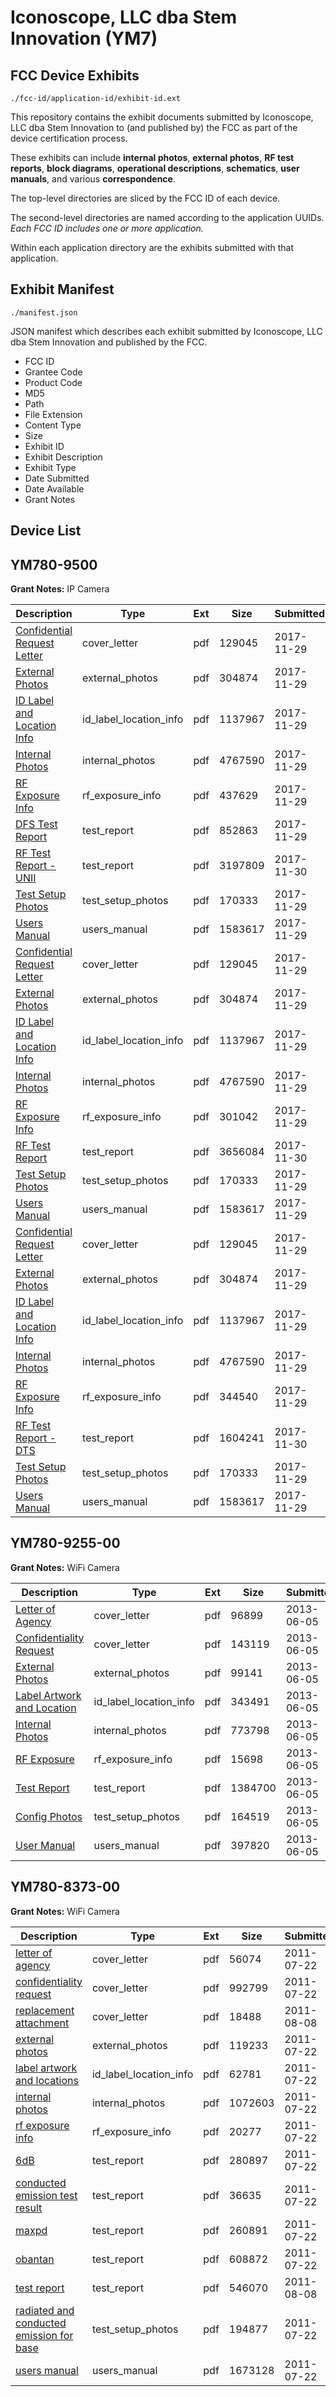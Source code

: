 # Iconoscope, LLC dba Stem Innovation (YM7)
## FCC Device Exhibits

```
./fcc-id/application-id/exhibit-id.ext
```

This repository contains the exhibit documents submitted by Iconoscope, LLC dba Stem Innovation to (and published by) the FCC as part of the device certification process.

These exhibits can include **internal photos**, **external photos**, **RF test reports**, **block diagrams**, **operational descriptions**, **schematics**, **user manuals**, and various **correspondence**.

The top-level directories are sliced by the FCC ID of each device.

The second-level directories are named according to the application UUIDs. *Each FCC ID includes one or more application.*

Within each application directory are the exhibits submitted with that application. 

## Exhibit Manifest

```
./manifest.json
```

JSON manifest which describes each exhibit submitted by Iconoscope, LLC dba Stem Innovation and published by the FCC.

- FCC ID
- Grantee Code
- Product Code
- MD5
- Path
- File Extension
- Content Type
- Size
- Exhibit ID
- Exhibit Description
- Exhibit Type
- Date Submitted
- Date Available
- Grant Notes

## Device List
## YM780-9500
**Grant Notes:** IP Camera

| Description | Type | Ext | Size | Submitted | Available |
| ----------- | ---- | --- | ---- | --------- | --------- |
| [Confidential Request Letter](YM780-9500/1f91fccf2ae3083df3c959450a36da62/3656514.pdf) | cover_letter | pdf | 129045 | 2017-11-29 | 2017-11-29 |
| [External Photos](YM780-9500/1f91fccf2ae3083df3c959450a36da62/3656516.pdf) | external_photos | pdf | 304874 | 2017-11-29 | 2018-05-20 |
| [ID Label and Location Info](YM780-9500/1f91fccf2ae3083df3c959450a36da62/3656517.pdf) | id_label_location_info | pdf | 1137967 | 2017-11-29 | 2017-11-29 |
| [Internal Photos](YM780-9500/1f91fccf2ae3083df3c959450a36da62/3656518.pdf) | internal_photos | pdf | 4767590 | 2017-11-29 | 2018-05-20 |
| [RF Exposure Info](YM780-9500/1f91fccf2ae3083df3c959450a36da62/3656618.pdf) | rf_exposure_info | pdf | 437629 | 2017-11-29 | 2017-11-29 |
| [DFS Test Report](YM780-9500/1f91fccf2ae3083df3c959450a36da62/3656621.pdf) | test_report | pdf | 852863 | 2017-11-29 | 2017-11-29 |
| [RF Test Report - UNII](YM780-9500/1f91fccf2ae3083df3c959450a36da62/3659291.pdf) | test_report | pdf | 3197809 | 2017-11-30 | 2017-11-29 |
| [Test Setup Photos](YM780-9500/1f91fccf2ae3083df3c959450a36da62/3656525.pdf) | test_setup_photos | pdf | 170333 | 2017-11-29 | 2018-05-20 |
| [Users Manual](YM780-9500/1f91fccf2ae3083df3c959450a36da62/3656526.pdf) | users_manual | pdf | 1583617 | 2017-11-29 | 2018-05-20 |
| [Confidential Request Letter](YM780-9500/eabf599c47c53afe31509a9ac36252e3/3656514.pdf) | cover_letter | pdf | 129045 | 2017-11-29 | 2017-11-29 |
| [External Photos](YM780-9500/eabf599c47c53afe31509a9ac36252e3/3656516.pdf) | external_photos | pdf | 304874 | 2017-11-29 | 2018-05-20 |
| [ID Label and Location Info](YM780-9500/eabf599c47c53afe31509a9ac36252e3/3656517.pdf) | id_label_location_info | pdf | 1137967 | 2017-11-29 | 2017-11-29 |
| [Internal Photos](YM780-9500/eabf599c47c53afe31509a9ac36252e3/3656518.pdf) | internal_photos | pdf | 4767590 | 2017-11-29 | 2018-05-20 |
| [RF Exposure Info](YM780-9500/eabf599c47c53afe31509a9ac36252e3/3656522.pdf) | rf_exposure_info | pdf | 301042 | 2017-11-29 | 2017-11-29 |
| [RF Test Report](YM780-9500/eabf599c47c53afe31509a9ac36252e3/3659483.pdf) | test_report | pdf | 3656084 | 2017-11-30 | 2017-11-29 |
| [Test Setup Photos](YM780-9500/eabf599c47c53afe31509a9ac36252e3/3656525.pdf) | test_setup_photos | pdf | 170333 | 2017-11-29 | 2018-05-20 |
| [Users Manual](YM780-9500/eabf599c47c53afe31509a9ac36252e3/3656526.pdf) | users_manual | pdf | 1583617 | 2017-11-29 | 2018-05-20 |
| [Confidential Request Letter](YM780-9500/2b595a90fa9f25a4fcc066a1ed8153a8/3656514.pdf) | cover_letter | pdf | 129045 | 2017-11-29 | 2017-11-29 |
| [External Photos](YM780-9500/2b595a90fa9f25a4fcc066a1ed8153a8/3656516.pdf) | external_photos | pdf | 304874 | 2017-11-29 | 2018-05-20 |
| [ID Label and Location Info](YM780-9500/2b595a90fa9f25a4fcc066a1ed8153a8/3656517.pdf) | id_label_location_info | pdf | 1137967 | 2017-11-29 | 2017-11-29 |
| [Internal Photos](YM780-9500/2b595a90fa9f25a4fcc066a1ed8153a8/3656518.pdf) | internal_photos | pdf | 4767590 | 2017-11-29 | 2018-05-20 |
| [RF Exposure Info](YM780-9500/2b595a90fa9f25a4fcc066a1ed8153a8/3656564.pdf) | rf_exposure_info | pdf | 344540 | 2017-11-29 | 2017-11-29 |
| [RF Test Report - DTS](YM780-9500/2b595a90fa9f25a4fcc066a1ed8153a8/3659290.pdf) | test_report | pdf | 1604241 | 2017-11-30 | 2017-11-29 |
| [Test Setup Photos](YM780-9500/2b595a90fa9f25a4fcc066a1ed8153a8/3656525.pdf) | test_setup_photos | pdf | 170333 | 2017-11-29 | 2018-05-20 |
| [Users Manual](YM780-9500/2b595a90fa9f25a4fcc066a1ed8153a8/3656526.pdf) | users_manual | pdf | 1583617 | 2017-11-29 | 2018-05-20 |
## YM780-9255-00
**Grant Notes:** WiFi Camera

| Description | Type | Ext | Size | Submitted | Available |
| ----------- | ---- | --- | ---- | --------- | --------- |
| [Letter of Agency](YM780-9255-00/860f18387a90e1f264a343b9476ea743/1982905.pdf) | cover_letter | pdf | 96899 | 2013-06-05 | 2013-06-05 |
| [Confidentiality Request](YM780-9255-00/860f18387a90e1f264a343b9476ea743/1982906.pdf) | cover_letter | pdf | 143119 | 2013-06-05 | 2013-06-05 |
| [External Photos](YM780-9255-00/860f18387a90e1f264a343b9476ea743/1982908.pdf) | external_photos | pdf | 99141 | 2013-06-05 | 2013-06-05 |
| [Label Artwork and Location](YM780-9255-00/860f18387a90e1f264a343b9476ea743/1982907.pdf) | id_label_location_info | pdf | 343491 | 2013-06-05 | 2013-06-05 |
| [Internal Photos](YM780-9255-00/860f18387a90e1f264a343b9476ea743/1982909.pdf) | internal_photos | pdf | 773798 | 2013-06-05 | 2013-06-05 |
| [RF Exposure](YM780-9255-00/860f18387a90e1f264a343b9476ea743/1982916.pdf) | rf_exposure_info | pdf | 15698 | 2013-06-05 | 2013-06-05 |
| [Test Report](YM780-9255-00/860f18387a90e1f264a343b9476ea743/1982914.pdf) | test_report | pdf | 1384700 | 2013-06-05 | 2013-06-05 |
| [Config Photos](YM780-9255-00/860f18387a90e1f264a343b9476ea743/1982910.pdf) | test_setup_photos | pdf | 164519 | 2013-06-05 | 2013-06-05 |
| [User Manual](YM780-9255-00/860f18387a90e1f264a343b9476ea743/1982915.pdf) | users_manual | pdf | 397820 | 2013-06-05 | 2013-06-05 |
## YM780-8373-00
**Grant Notes:** WiFi Camera

| Description | Type | Ext | Size | Submitted | Available |
| ----------- | ---- | --- | ---- | --------- | --------- |
| [letter of agency](YM780-8373-00/b3cbfad8ae6c275df896226c4224a0d0/1506675.pdf) | cover_letter | pdf | 56074 | 2011-07-22 | 2011-07-22 |
| [confidentiality request](YM780-8373-00/b3cbfad8ae6c275df896226c4224a0d0/1506680.pdf) | cover_letter | pdf | 992799 | 2011-07-22 | 2011-07-22 |
| [replacement attachment](YM780-8373-00/b3cbfad8ae6c275df896226c4224a0d0/1518386.pdf) | cover_letter | pdf | 18488 | 2011-08-08 | 2011-07-22 |
| [external photos](YM780-8373-00/b3cbfad8ae6c275df896226c4224a0d0/1506672.pdf) | external_photos | pdf | 119233 | 2011-07-22 | 2011-07-22 |
| [label artwork and locations](YM780-8373-00/b3cbfad8ae6c275df896226c4224a0d0/1506674.pdf) | id_label_location_info | pdf | 62781 | 2011-07-22 | 2011-07-22 |
| [internal photos](YM780-8373-00/b3cbfad8ae6c275df896226c4224a0d0/1506673.pdf) | internal_photos | pdf | 1072603 | 2011-07-22 | 2011-07-22 |
| [rf exposure info](YM780-8373-00/b3cbfad8ae6c275df896226c4224a0d0/1506681.pdf) | rf_exposure_info | pdf | 20277 | 2011-07-22 | 2011-07-22 |
| [6dB](YM780-8373-00/b3cbfad8ae6c275df896226c4224a0d0/1506666.pdf) | test_report | pdf | 280897 | 2011-07-22 | 2011-07-22 |
| [conducted emission test result](YM780-8373-00/b3cbfad8ae6c275df896226c4224a0d0/1506669.pdf) | test_report | pdf | 36635 | 2011-07-22 | 2011-07-22 |
| [maxpd](YM780-8373-00/b3cbfad8ae6c275df896226c4224a0d0/1506677.pdf) | test_report | pdf | 260891 | 2011-07-22 | 2011-07-22 |
| [obantan](YM780-8373-00/b3cbfad8ae6c275df896226c4224a0d0/1506678.pdf) | test_report | pdf | 608872 | 2011-07-22 | 2011-07-22 |
| [test report](YM780-8373-00/b3cbfad8ae6c275df896226c4224a0d0/1518385.pdf) | test_report | pdf | 546070 | 2011-08-08 | 2011-07-22 |
| [radiated and conducted emission for base](YM780-8373-00/b3cbfad8ae6c275df896226c4224a0d0/1506670.pdf) | test_setup_photos | pdf | 194877 | 2011-07-22 | 2011-07-22 |
| [users manual](YM780-8373-00/b3cbfad8ae6c275df896226c4224a0d0/1506676.pdf) | users_manual | pdf | 1673128 | 2011-07-22 | 2011-07-22 |
